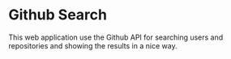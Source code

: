 # Github Search

This web application use the Github API for searching users and repositories and showing the results in a nice way.

